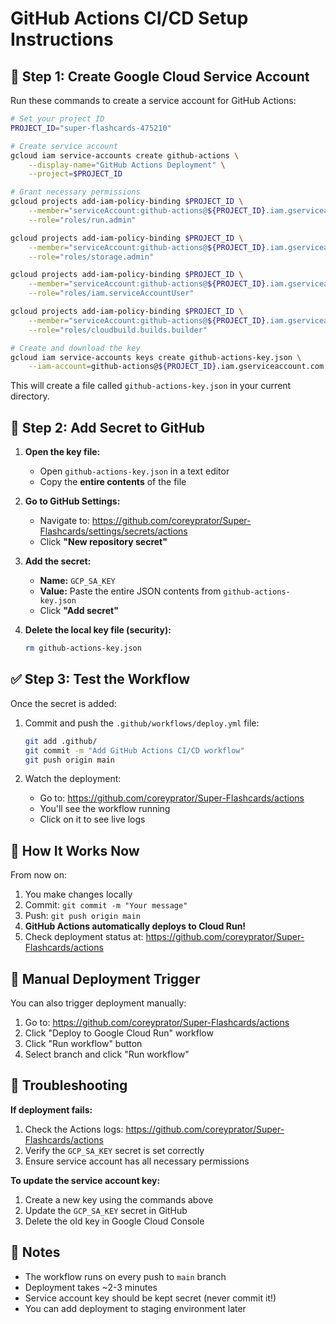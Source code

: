 # GitHub Actions CI/CD Setup Instructions

## 🔑 Step 1: Create Google Cloud Service Account

Run these commands to create a service account for GitHub Actions:

```bash
# Set your project ID
PROJECT_ID="super-flashcards-475210"

# Create service account
gcloud iam service-accounts create github-actions \
    --display-name="GitHub Actions Deployment" \
    --project=$PROJECT_ID

# Grant necessary permissions
gcloud projects add-iam-policy-binding $PROJECT_ID \
    --member="serviceAccount:github-actions@${PROJECT_ID}.iam.gserviceaccount.com" \
    --role="roles/run.admin"

gcloud projects add-iam-policy-binding $PROJECT_ID \
    --member="serviceAccount:github-actions@${PROJECT_ID}.iam.gserviceaccount.com" \
    --role="roles/storage.admin"

gcloud projects add-iam-policy-binding $PROJECT_ID \
    --member="serviceAccount:github-actions@${PROJECT_ID}.iam.gserviceaccount.com" \
    --role="roles/iam.serviceAccountUser"

gcloud projects add-iam-policy-binding $PROJECT_ID \
    --member="serviceAccount:github-actions@${PROJECT_ID}.iam.gserviceaccount.com" \
    --role="roles/cloudbuild.builds.builder"

# Create and download the key
gcloud iam service-accounts keys create github-actions-key.json \
    --iam-account=github-actions@${PROJECT_ID}.iam.gserviceaccount.com
```

This will create a file called `github-actions-key.json` in your current directory.

## 🔐 Step 2: Add Secret to GitHub

1. **Open the key file:**
   - Open `github-actions-key.json` in a text editor
   - Copy the **entire contents** of the file

2. **Go to GitHub Settings:**
   - Navigate to: https://github.com/coreyprator/Super-Flashcards/settings/secrets/actions
   - Click **"New repository secret"**

3. **Add the secret:**
   - **Name:** `GCP_SA_KEY`
   - **Value:** Paste the entire JSON contents from `github-actions-key.json`
   - Click **"Add secret"**

4. **Delete the local key file (security):**
   ```bash
   rm github-actions-key.json
   ```

## ✅ Step 3: Test the Workflow

Once the secret is added:

1. Commit and push the `.github/workflows/deploy.yml` file:
   ```bash
   git add .github/
   git commit -m "Add GitHub Actions CI/CD workflow"
   git push origin main
   ```

2. Watch the deployment:
   - Go to: https://github.com/coreyprator/Super-Flashcards/actions
   - You'll see the workflow running
   - Click on it to see live logs

## 🎉 How It Works Now

From now on:
1. You make changes locally
2. Commit: `git commit -m "Your message"`
3. Push: `git push origin main`
4. **GitHub Actions automatically deploys to Cloud Run!**
5. Check deployment status at: https://github.com/coreyprator/Super-Flashcards/actions

## 🔧 Manual Deployment Trigger

You can also trigger deployment manually:
1. Go to: https://github.com/coreyprator/Super-Flashcards/actions
2. Click "Deploy to Google Cloud Run" workflow
3. Click "Run workflow" button
4. Select branch and click "Run workflow"

## 🚨 Troubleshooting

**If deployment fails:**
1. Check the Actions logs: https://github.com/coreyprator/Super-Flashcards/actions
2. Verify the `GCP_SA_KEY` secret is set correctly
3. Ensure service account has all necessary permissions

**To update the service account key:**
1. Create a new key using the commands above
2. Update the `GCP_SA_KEY` secret in GitHub
3. Delete the old key in Google Cloud Console

## 📝 Notes

- The workflow runs on every push to `main` branch
- Deployment takes ~2-3 minutes
- Service account key should be kept secret (never commit it!)
- You can add deployment to staging environment later
